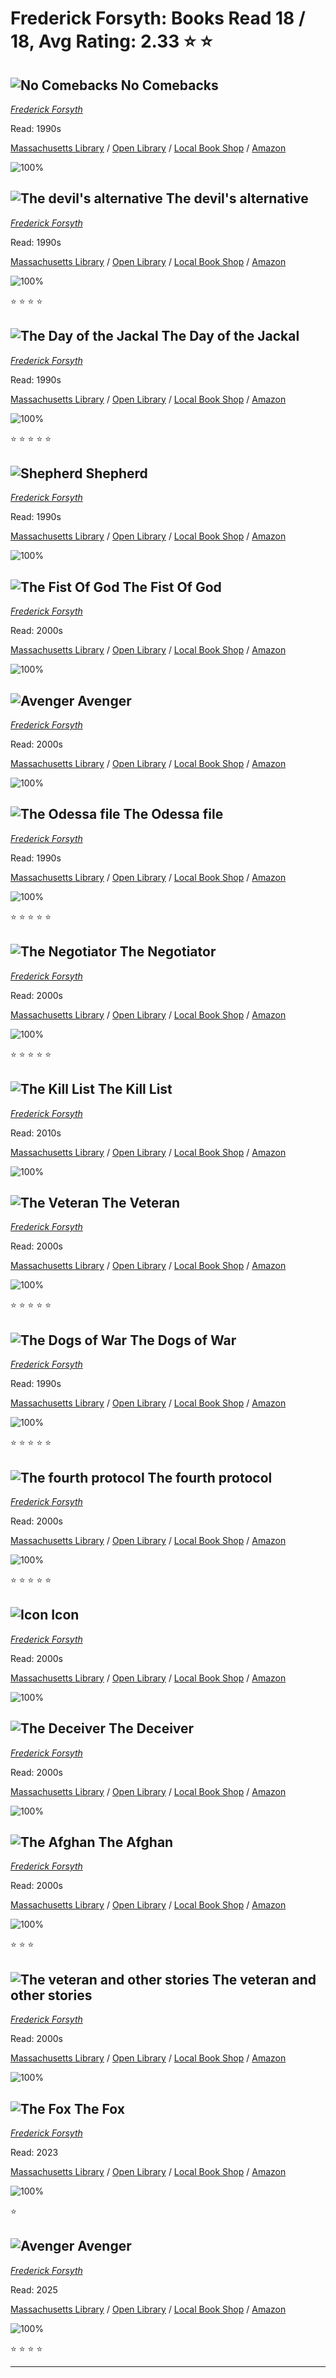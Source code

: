 # Frederick Forsyth:  Books Read 18 / 18, Avg Rating: 2.33 :star: :star:

## ![No Comebacks](https://covers.openlibrary.org/b/id/8292900-M.jpg) No Comebacks
*[Frederick Forsyth](../authors/FrederickForsyth)*

Read: 1990s

[Massachusetts Library](https://library.minlib.net/search/i=9780886462437) / [Open Library](https://openlibrary.org/isbn/9780886462437) / [Local Book Shop](https://bookshop.org/book/9780886462437) / [Amazon](https://amazon.com/dp/0553231057)

![100%](https://geps.dev/progress/100) 



## ![The devil's alternative](https://books.google.com/books/content?id=NeCZeFsC6NYC&printsec=frontcover&img=1&zoom=1&source=gbs_api) The devil's alternative
*[Frederick Forsyth](../authors/FrederickForsyth)*

Read: 1990s

[Massachusetts Library](https://library.minlib.net/search/i=9780099552918) / [Open Library](https://openlibrary.org/isbn/9780099552918) / [Local Book Shop](https://bookshop.org/book/9780099552918) / [Amazon](https://amazon.com/dp/0091388708)

![100%](https://geps.dev/progress/100) 

:star: :star: :star: :star:

## ![The Day of the Jackal](https://covers.openlibrary.org/b/id/77394-M.jpg) The Day of the Jackal
*[Frederick Forsyth](../authors/FrederickForsyth)*

Read: 1990s

[Massachusetts Library](https://library.minlib.net/search/i=9780792710035) / [Open Library](https://openlibrary.org/isbn/9780792710035) / [Local Book Shop](https://bookshop.org/book/9780792710035) / [Amazon](https://amazon.com/dp/055307377X)

![100%](https://geps.dev/progress/100) 

:star: :star: :star: :star: :star:

## ![Shepherd](https://covers.openlibrary.org/b/id/77752-M.jpg) Shepherd
*[Frederick Forsyth](../authors/FrederickForsyth)*

Read: 1990s

[Massachusetts Library](https://library.minlib.net/search/i=9781446474471) / [Open Library](https://openlibrary.org/isbn/9781446474471) / [Local Book Shop](https://bookshop.org/book/9781446474471) / [Amazon](https://amazon.com/dp/1453294740)

![100%](https://geps.dev/progress/100) 



## ![The Fist Of God](https://covers.openlibrary.org/b/id/7092306-M.jpg) The Fist Of God
*[Frederick Forsyth](../authors/FrederickForsyth)*

Read: 2000s

[Massachusetts Library](https://library.minlib.net/search/i=9780553096620) / [Open Library](https://openlibrary.org/isbn/9780553096620) / [Local Book Shop](https://bookshop.org/book/9780553096620) / [Amazon](https://amazon.com/dp/0553096621)

![100%](https://geps.dev/progress/100) 



## ![Avenger](https://images-us.bookshop.org/ingram/9781429974004.jpg?height=300&v=v2) Avenger
*[Frederick Forsyth](../authors/FrederickForsyth)*

Read: 2000s

[Massachusetts Library](https://library.minlib.net/search/i=9781429974004) / [Open Library](https://openlibrary.org/isbn/9781429974004) / [Local Book Shop](https://bookshop.org/book/9781429974004) / [Amazon](https://amazon.com/dp/0552212385)

![100%](https://geps.dev/progress/100) 



## ![The Odessa file](https://covers.openlibrary.org/b/id/6630437-M.jpg) The Odessa file
*[Frederick Forsyth](../authors/FrederickForsyth)*

Read: 1990s

[Massachusetts Library](https://library.minlib.net/search/i=9780552094368) / [Open Library](https://openlibrary.org/isbn/9780552094368) / [Local Book Shop](https://bookshop.org/book/9780552094368) / [Amazon](https://amazon.com/dp/143326496X)

![100%](https://geps.dev/progress/100) 

:star: :star: :star: :star: :star:

## ![The Negotiator](https://covers.openlibrary.org/b/isbn/9780553053616-L.jpg) The Negotiator
*[Frederick Forsyth](../authors/FrederickForsyth)*

Read: 2000s

[Massachusetts Library](https://library.minlib.net/search/i=9780553053616) / [Open Library](https://openlibrary.org/isbn/9780553053616) / [Local Book Shop](https://bookshop.org/book/9780553053616) / [Amazon](https://amazon.com/dp/0553702106)

![100%](https://geps.dev/progress/100) 

:star: :star: :star: :star: :star:

## ![The Kill List](https://covers.openlibrary.org/b/id/10415232-M.jpg) The Kill List
*[Frederick Forsyth](../authors/FrederickForsyth)*

Read: 2010s

[Massachusetts Library](https://library.minlib.net/search/i=9780552170154) / [Open Library](https://openlibrary.org/isbn/9780552170154) / [Local Book Shop](https://bookshop.org/book/9780552170154) / [Amazon](https://amazon.com/dp/0552170151)

![100%](https://geps.dev/progress/100) 



## ![The Veteran](https://covers.openlibrary.org/b/id/178389-M.jpg) The Veteran
*[Frederick Forsyth](../authors/FrederickForsyth)*

Read: 2000s

[Massachusetts Library](https://library.minlib.net/search/i=9781590070000) / [Open Library](https://openlibrary.org/isbn/9781590070000) / [Local Book Shop](https://bookshop.org/book/9781590070000) / [Amazon](https://amazon.com/dp/0552149233)

![100%](https://geps.dev/progress/100) 

:star: :star: :star: :star: :star:

## ![The Dogs of War](https://covers.openlibrary.org/b/isbn/9780553147582-L.jpg) The Dogs of War
*[Frederick Forsyth](../authors/FrederickForsyth)*

Read: 1990s

[Massachusetts Library](https://library.minlib.net/search/i=9780553147582) / [Open Library](https://openlibrary.org/isbn/9780553147582) / [Local Book Shop](https://bookshop.org/book/9780553147582) / [Amazon](https://amazon.com/dp/055323272X)

![100%](https://geps.dev/progress/100) 

:star: :star: :star: :star: :star:

## ![The fourth protocol](https://covers.openlibrary.org/b/id/7155689-M.jpg) The fourth protocol
*[Frederick Forsyth](../authors/FrederickForsyth)*

Read: 2000s

[Massachusetts Library](https://library.minlib.net/search/i=9780552131957) / [Open Library](https://openlibrary.org/isbn/9780552131957) / [Local Book Shop](https://bookshop.org/book/9780552131957) / [Amazon](https://amazon.com/dp/0552131954)

![100%](https://geps.dev/progress/100) 

:star: :star: :star: :star: :star:

## ![Icon](https://covers.openlibrary.org/b/isbn/9782253170716-L.jpg) Icon
*[Frederick Forsyth](../authors/FrederickForsyth)*

Read: 2000s

[Massachusetts Library](https://library.minlib.net/search/i=9782253170716) / [Open Library](https://openlibrary.org/isbn/9782253170716) / [Local Book Shop](https://bookshop.org/book/9782253170716) / [Amazon](https://amazon.com/dp/4047912565)

![100%](https://geps.dev/progress/100) 



## ![The Deceiver](https://covers.openlibrary.org/b/isbn/9780552138239-L.jpg) The Deceiver
*[Frederick Forsyth](../authors/FrederickForsyth)*

Read: 2000s

[Massachusetts Library](https://library.minlib.net/search/i=9780552138239) / [Open Library](https://openlibrary.org/isbn/9780552138239) / [Local Book Shop](https://bookshop.org/book/9780552138239) / [Amazon](https://amazon.com/dp/0552138231)

![100%](https://geps.dev/progress/100) 



## ![The Afghan](https://covers.openlibrary.org/b/id/1119777-M.jpg) The Afghan
*[Frederick Forsyth](../authors/FrederickForsyth)*

Read: 2000s

[Massachusetts Library](https://library.minlib.net/search/i=9781428105577) / [Open Library](https://openlibrary.org/isbn/9781428105577) / [Local Book Shop](https://bookshop.org/book/9781428105577) / [Amazon](https://amazon.com/dp/0399153942)

![100%](https://geps.dev/progress/100) 

:star: :star: :star:

## ![The veteran and other stories](https://books.google.com/books/content?id=8qRaAAAAMAAJ&printsec=frontcover&img=1&zoom=1&source=gbs_api) The veteran and other stories
*[Frederick Forsyth](../authors/FrederickForsyth)*

Read: 2000s

[Massachusetts Library](https://library.minlib.net/search/i=9780593048924) / [Open Library](https://openlibrary.org/isbn/9780593048924) / [Local Book Shop](https://bookshop.org/book/9780593048924) / [Amazon](https://amazon.com/dp/059304892X)

![100%](https://geps.dev/progress/100) 



## ![The Fox](https://books.google.com/books/content?id=whmtDwAAQBAJ&w=96&img=1&zoom=5&printsec=frontcover) The Fox
*[Frederick Forsyth](../authors/FrederickForsyth)*

Read: 2023

[Massachusetts Library](https://library.minlib.net/search/i=9780525538424) / [Open Library](https://openlibrary.org/isbn/9780525538424) / [Local Book Shop](https://bookshop.org/book/9780525538424) / [Amazon](https://amazon.com/dp/0525538429)

![100%](https://geps.dev/progress/100) 

:star:

## ![Avenger](https://pictures.abebooks.com/isbn/9780552150446-us-300.jpg) Avenger
*[Frederick Forsyth](../authors/FrederickForsyth)*

Read: 2025

[Massachusetts Library](https://library.minlib.net/search/i=9780552150446) / [Open Library](https://openlibrary.org/isbn/9780552150446) / [Local Book Shop](https://bookshop.org/book/9780552150446) / [Amazon](https://amazon.com/dp/0312319517)

![100%](https://geps.dev/progress/100) 

:star: :star: :star: :star:

---
